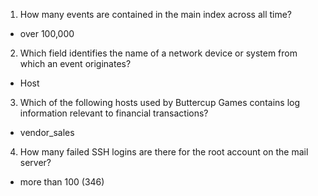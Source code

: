 1. How many events are contained in the main index across all time?
- over 100,000

2. Which field identifies the name of a network device or system from which an event originates?
- Host

3. Which of the following hosts used by Buttercup Games contains log information relevant to financial transactions?
- vendor_sales

4. How many failed SSH logins are there for the root account on the mail server?
- more than 100 (346)

